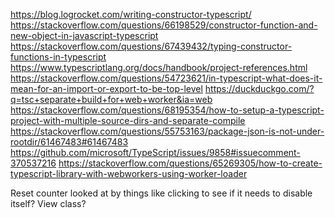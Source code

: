 https://blog.logrocket.com/writing-constructor-typescript/
https://stackoverflow.com/questions/66198529/constructor-function-and-new-object-in-javascript-typescript
https://stackoverflow.com/questions/67439432/typing-constructor-functions-in-typescript
https://www.typescriptlang.org/docs/handbook/project-references.html
https://stackoverflow.com/questions/54723621/in-typescript-what-does-it-mean-for-an-import-or-export-to-be-top-level
https://duckduckgo.com/?q=tsc+separate+build+for+web+worker&ia=web
https://stackoverflow.com/questions/68195354/how-to-setup-a-typescript-project-with-multiple-source-dirs-and-separate-compile
https://stackoverflow.com/questions/55753163/package-json-is-not-under-rootdir/61467483#61467483
https://github.com/microsoft/TypeScript/issues/9858#issuecomment-370537216
https://stackoverflow.com/questions/65269305/how-to-create-typescript-library-with-webworkers-using-worker-loader

Reset counter looked at by things like clicking to see if it needs to disable itself?
View class?
